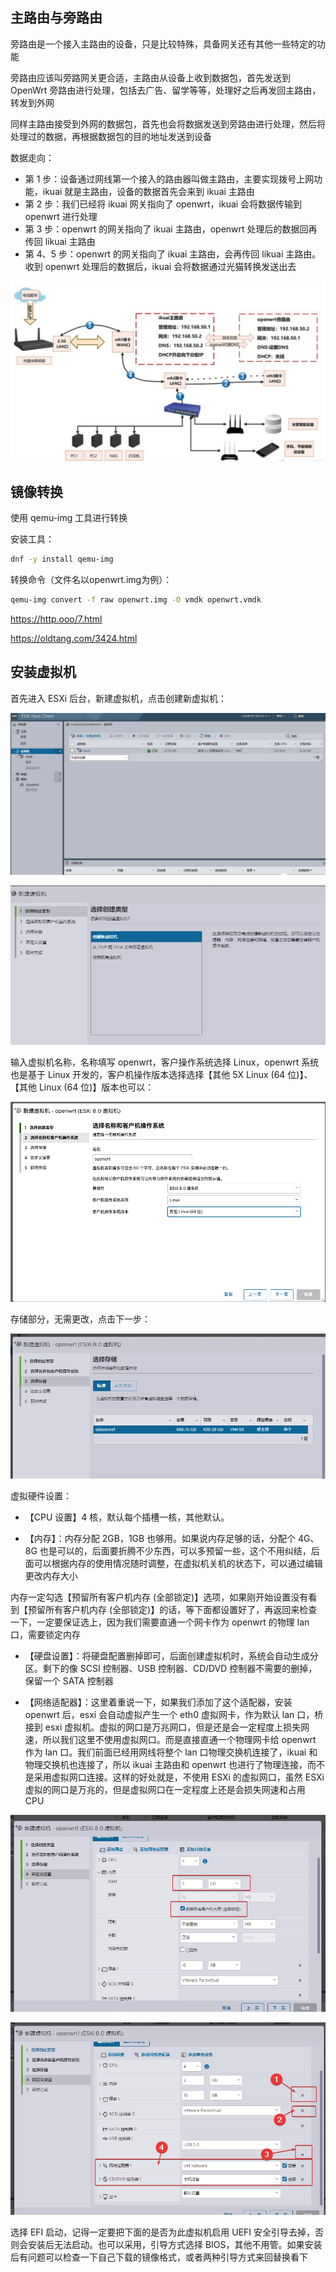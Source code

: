## 主路由与旁路由

旁路由是一个接入主路由的设备，只是比较特殊，具备网关还有其他一些特定的功能

旁路由应该叫旁路网关更合适，主路由从设备上收到数据包，首先发送到 OpenWrt 旁路由进行处理，包括去广告、留学等等，处理好之后再发回主路由，转发到外网

同样主路由接受到外网的数据包，首先也会将数据发送到旁路由进行处理，然后将处理过的数据，再根据数据包的目的地址发送到设备

数据走向：

- 第 1 步：设备通过网线第一个接入的路由器叫做主路由，主要实现拨号上网功能，ikuai 就是主路由，设备的数据首先会来到 ikuai 主路由
- 第 2 步：我们已经将 ikuai 网关指向了 openwrt，ikuai 会将数据传输到 openwrt 进行处理
- 第 3 步：openwrt 的网关指向了 ikuai 主路由，openwrt 处理后的数据回再传回 likuai 主路由
- 第 4、5 步：openwrt 的网关指向了 ikuai 主路由，会再传回 likuai 主路由。收到 openwrt 处理后的数据后，ikuai 会将数据通过光猫转换发送出去

![image-20230423213558134](./.assets/虚拟机安装OpenWrt旁路由/image-20230423213558134.png)

## 镜像转换

使用 qemu-img 工具进行转换

安装工具：

```bash
dnf -y install qemu-img
```

转换命令（文件名以openwrt.img为例）：
```bash
qemu-img convert -f raw openwrt.img -O vmdk openwrt.vmdk
```

<https://http.ooo/7.html>

<https://oldtang.com/3424.html>

## 安装虚拟机

首先进入 ESXi 后台，新建虚拟机，点击创建新虚拟机：

![image-20230423214113192](./.assets/虚拟机安装OpenWrt旁路由/image-20230423214113192.png)

![image-20230423214130310](./.assets/虚拟机安装OpenWrt旁路由/image-20230423214130310.png)

输入虚拟机名称，名称填写 openwrt，客户操作系统选择 Linux，openwrt 系统也是基于 Linux 开发的，客户机操作版本选择选择【其他 5X Linux (64 位)】、【其他 Linux (64 位)】版本也可以：

![image-20230423214237230](./.assets/虚拟机安装OpenWrt旁路由/image-20230423214237230.png)

存储部分，无需更改，点击下一步：

![image-20230423214324288](./.assets/虚拟机安装OpenWrt旁路由/image-20230423214324288.png)

虚拟硬件设置：

- 【CPU 设置】4 核，默认每个插槽一核，其他默认。

- 【内存】：内存分配 2GB，1GB 也够用。如果说内存足够的话，分配个 4G、8G 也是可以的，后面要折腾不少东西，可以多预留一些，这个不用纠结，后面可以根据内存的使用情况随时调整，在虚拟机关机的状态下，可以通过编辑更改内存大小

内存一定勾选【预留所有客户机内存 (全部锁定)】选项，如果刚开始设置没有看到【预留所有客户机内存 (全部锁定)】的话，等下面都设置好了，再返回来检查一下，一定要保证选上，因为我们需要直通一个网卡作为 openwrt 的物理 lan 口，需要锁定内存

- 【硬盘设置】：将硬盘配置删掉即可，后面创建虚拟机时，系统会自动生成分区。剩下的像 SCSI 控制器、USB 控制器、CD/DVD 控制器不需要的删掉，保留一个 SATA 控制器

- 【网络适配器】：这里着重说一下，如果我们添加了这个适配器，安装 openwrt 后，esxi 会自动虚拟产生一个 eth0 虚拟网卡，作为默认 lan 口，桥接到 esxi 虚拟机。虚拟的网口是万兆网口，但是还是会一定程度上损失网速，所以我们这里不使用虚拟网口。而是直接直通一个物理网卡给 openwrt 作为 lan 口。我们前面已经用网线将整个 lan 口物理交换机连接了，ikuai 和物理交换机也连接了，所以 ikuai 主路由和 openwrt 也进行了物理连接，而不是采用虚拟网口连接。这样的好处就是，不使用 ESXi 的虚拟网口，虽然 ESXi 虚拟的网口是万兆的，但是虚拟网口在一定程度上还是会损失网速和占用 CPU

![image-20230423214446887](./.assets/虚拟机安装OpenWrt旁路由/image-20230423214446887.png)

![image-20230423214503142](./.assets/虚拟机安装OpenWrt旁路由/image-20230423214503142.png)

选择 EFI 启动，记得一定要把下面的是否为此虚拟机启用 UEFI 安全引导去掉，否则会安装后无法启动。也可以采用，引导方式选择 BIOS，其他不用管。如果安装后有问题可以检查一下自己下载的镜像格式，或者两种引导方式来回替换看下
